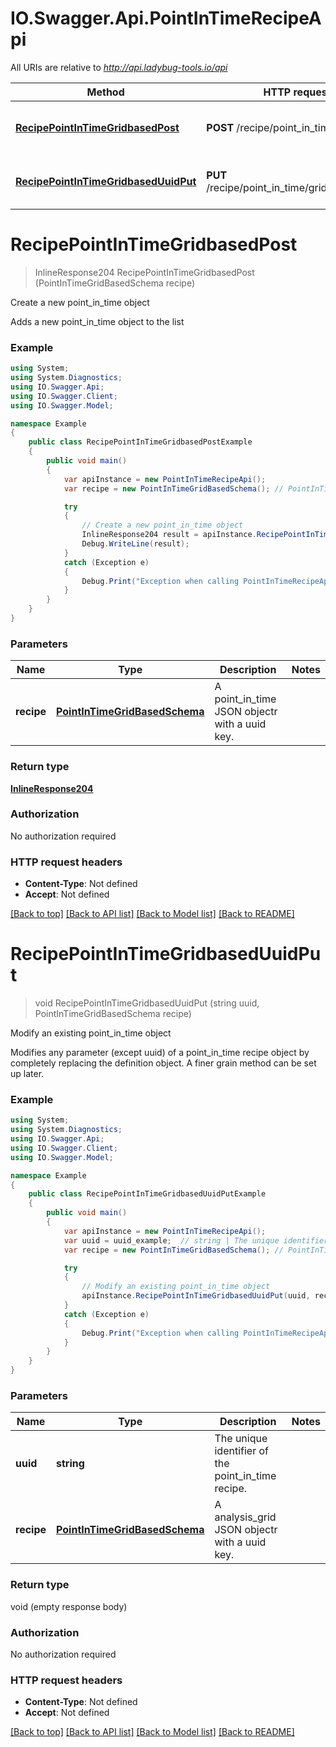 # IO.Swagger.Api.PointInTimeRecipeApi

All URIs are relative to *http://api.ladybug-tools.io/api*

Method | HTTP request | Description
------------- | ------------- | -------------
[**RecipePointInTimeGridbasedPost**](PointInTimeRecipeApi.md#recipepointintimegridbasedpost) | **POST** /recipe/point_in_time/gridbased | Create a new point_in_time object
[**RecipePointInTimeGridbasedUuidPut**](PointInTimeRecipeApi.md#recipepointintimegridbaseduuidput) | **PUT** /recipe/point_in_time/gridbased/{uuid} | Modify an existing point_in_time object


<a name="recipepointintimegridbasedpost"></a>
# **RecipePointInTimeGridbasedPost**
> InlineResponse204 RecipePointInTimeGridbasedPost (PointInTimeGridBasedSchema recipe)

Create a new point_in_time object

Adds a new point_in_time object to the list

### Example
```csharp
using System;
using System.Diagnostics;
using IO.Swagger.Api;
using IO.Swagger.Client;
using IO.Swagger.Model;

namespace Example
{
    public class RecipePointInTimeGridbasedPostExample
    {
        public void main()
        {
            var apiInstance = new PointInTimeRecipeApi();
            var recipe = new PointInTimeGridBasedSchema(); // PointInTimeGridBasedSchema | A point_in_time JSON objectr with a uuid key.

            try
            {
                // Create a new point_in_time object
                InlineResponse204 result = apiInstance.RecipePointInTimeGridbasedPost(recipe);
                Debug.WriteLine(result);
            }
            catch (Exception e)
            {
                Debug.Print("Exception when calling PointInTimeRecipeApi.RecipePointInTimeGridbasedPost: " + e.Message );
            }
        }
    }
}
```

### Parameters

Name | Type | Description  | Notes
------------- | ------------- | ------------- | -------------
 **recipe** | [**PointInTimeGridBasedSchema**](PointInTimeGridBasedSchema.md)| A point_in_time JSON objectr with a uuid key. | 

### Return type

[**InlineResponse204**](InlineResponse204.md)

### Authorization

No authorization required

### HTTP request headers

 - **Content-Type**: Not defined
 - **Accept**: Not defined

[[Back to top]](#) [[Back to API list]](../README.md#documentation-for-api-endpoints) [[Back to Model list]](../README.md#documentation-for-models) [[Back to README]](../README.md)

<a name="recipepointintimegridbaseduuidput"></a>
# **RecipePointInTimeGridbasedUuidPut**
> void RecipePointInTimeGridbasedUuidPut (string uuid, PointInTimeGridBasedSchema recipe)

Modify an existing point_in_time object

Modifies any parameter (except uuid) of a point_in_time recipe object by completely replacing the definition object. A finer grain method can be set up later.

### Example
```csharp
using System;
using System.Diagnostics;
using IO.Swagger.Api;
using IO.Swagger.Client;
using IO.Swagger.Model;

namespace Example
{
    public class RecipePointInTimeGridbasedUuidPutExample
    {
        public void main()
        {
            var apiInstance = new PointInTimeRecipeApi();
            var uuid = uuid_example;  // string | The unique identifier of the point_in_time recipe.
            var recipe = new PointInTimeGridBasedSchema(); // PointInTimeGridBasedSchema | A analysis_grid JSON objectr with a uuid key.

            try
            {
                // Modify an existing point_in_time object
                apiInstance.RecipePointInTimeGridbasedUuidPut(uuid, recipe);
            }
            catch (Exception e)
            {
                Debug.Print("Exception when calling PointInTimeRecipeApi.RecipePointInTimeGridbasedUuidPut: " + e.Message );
            }
        }
    }
}
```

### Parameters

Name | Type | Description  | Notes
------------- | ------------- | ------------- | -------------
 **uuid** | **string**| The unique identifier of the point_in_time recipe. | 
 **recipe** | [**PointInTimeGridBasedSchema**](PointInTimeGridBasedSchema.md)| A analysis_grid JSON objectr with a uuid key. | 

### Return type

void (empty response body)

### Authorization

No authorization required

### HTTP request headers

 - **Content-Type**: Not defined
 - **Accept**: Not defined

[[Back to top]](#) [[Back to API list]](../README.md#documentation-for-api-endpoints) [[Back to Model list]](../README.md#documentation-for-models) [[Back to README]](../README.md)

